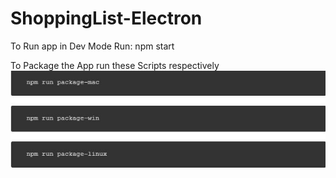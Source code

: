 # ShoppingList-Electron
To Run app in Dev Mode Run: npm start

To Package the App run these Scripts respectively
![alt text](https://github.com/Morrism1/ShoppingList-Electron/blob/master/assets/icons/Capture.JPG)
